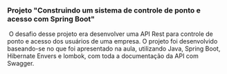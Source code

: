 ### Projeto "Construindo um sistema de controle de ponto e acesso com Spring Boot"



​	O desafio desse projeto era desenvolver uma API Rest para controle de ponto e acesso dos usuários de uma empresa. O projeto foi desenvolvido baseando-se no que foi apresentado na aula, utilizando Java, Spring Boot, Hibernate Envers e lombok, com toda a documentação da API com Swagger.